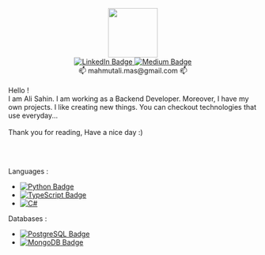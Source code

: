 <div id="header" align="center">
  <img src="https://media.giphy.com/media/M9gbBd9nbDrOTu1Mqx/giphy.gif" width="100"/>
</div>

<div id="badges" align="center">
  <a href="https://www.linkedin.com/in/mahmutalisahinprofile/">
    <img src="https://img.shields.io/badge/LinkedIn-blue?style=for-the-badge&logo=linkedin&logoColor=white" alt="LinkedIn Badge"/>
  </a>
  <a href="https://medium.com/@mahmutali.mas">
    <img src="https://img.shields.io/badge/Medium-black?style=for-the-badge&logo=medium&logoColor=white" alt="Medium Badge"/>
  </a>
  <br>
📫  mahmutali.mas@gmail.com  📫

</div>
<br>
Hello ! <br>I am Ali Sahin. I am working as a Backend Developer. Moreover, I have my own projects. I like creating new things. You can checkout technologies that use everyday...
<br>
<br>Thank you for reading, 
Have a nice day :)


<br><br>

Languages :
- <a href="https://www.python.org/">
    <img src="https://img.shields.io/badge/Python-purple?style=for-the-badge&logo=python&logoColor=white" alt="Python Badge"/>
  </a>

- <a href="https://www.typescriptlang.org/">
    <img src="https://img.shields.io/badge/TypeScript-purple?style=for-the-badge&logo=typescript&logoColor=white" alt="TypeScript Badge"/>
  </a>

- <a href="">
    <img src="https://img.shields.io/badge/CS-blue?style=for-the-badge&logo=csharp&logoColor=white" alt="C#"/>
  </a>

Databases :
- <a href="https://www.postgresql.org/">
    <img src="https://img.shields.io/badge/PostgreSQL-blue?style=for-the-badge&logo=postgresql&logoColor=white" alt="PostgreSQL Badge"/>
  </a>

- <a href="https://www.mongodb.com//">
    <img src="https://img.shields.io/badge/MongoDB-green?style=for-the-badge&logo=mongodb&logoColor=white" alt="MongoDB Badge"/>
  </a>

<!---
sahn111/sahn111 is a ✨ special ✨ repository because its `README.md` (this file) appears on your GitHub profile.
You can click the Preview link to take a look at your changes.
--->
